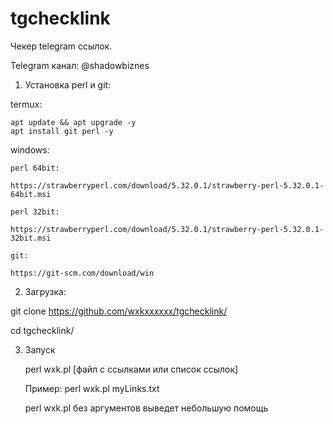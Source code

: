 # tgchecklink

Чекер telegram ссылок.

Telegram канал: @shadowbiznes

1. Установка perl и git:

  termux:

    apt update && apt upgrade -y
    apt install git perl -y

  windows:

    perl 64bit:

    https://strawberryperl.com/download/5.32.0.1/strawberry-perl-5.32.0.1-64bit.msi
           
    perl 32bit: 

    https://strawberryperl.com/download/5.32.0.1/strawberry-perl-5.32.0.1-32bit.msi
   
    git:

    https://git-scm.com/download/win


2. Загрузка:

  git clone https://github.com/wxkxxxxxx/tgchecklink/
 
  cd tgchecklink/

3. Запуск

    perl wxk.pl [файл с ссылками или список ссылок]
    
    Пример: perl wxk.pl myLinks.txt

    perl wxk.pl без аргументов выведет небольшую помощь
